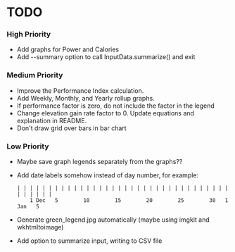 # TODO

### High Priority
- Add graphs for Power and Calories
- Add --summary option to call InputData.summarize() and exit

### Medium Priority
- Improve the Performance Index calculation.
- Add Weekly, Monthly, and Yearly rollup graphs.
- If performance factor is zero, do not include the factor in the legend
- Change elevation gain rate factor to 0.  Update equations and explanation in README.
- Don't draw grid over bars in bar chart

### Low Priority
- Maybe save graph legends separately from the graphs??
- Add date labels somehow instead of day number, for example:

      | | | | | | | | | | | | | | | | | | | | | | | | | | | | | | | | | | | | | | | |
          1 Dec   5        10        15        20        25        30   1 Jan   5
- Generate green_legend.jpg automatically (maybe using imgkit and wkhtmltoimage)
- Add option to summarize input, writing to CSV file
